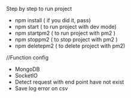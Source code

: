 Step by step to run project

- npm install ( if you did it, pass)
- npm start ( to run project with dev mode)
- npm startpm2 ( to run project with pm2 )
- npm stoppm2 ( to stop project with pm2 )
- npm deletepm2 ( to delete project with pm2)

//Function config

- MongoDB
- SocketIO
- Detect request with end point have not exist
- Save log error on csv
